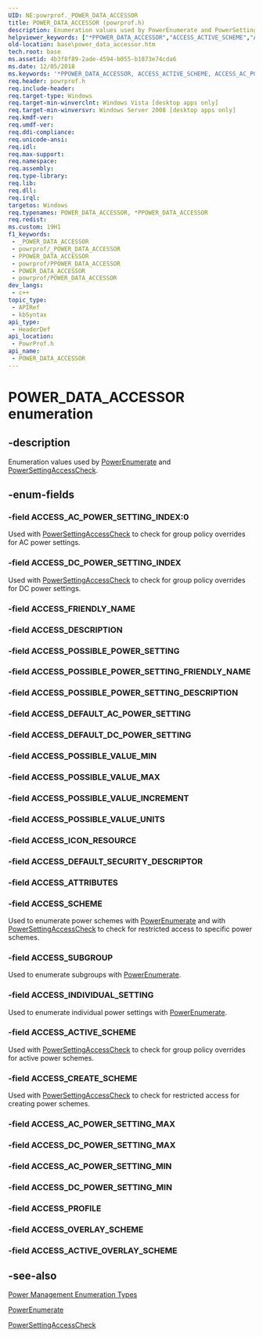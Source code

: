 ```yaml
---
UID: NE:powrprof._POWER_DATA_ACCESSOR
title: POWER_DATA_ACCESSOR (powrprof.h)
description: Enumeration values used by PowerEnumerate and PowerSettingAccessCheck.
helpviewer_keywords: ["*PPOWER_DATA_ACCESSOR","ACCESS_ACTIVE_SCHEME","ACCESS_AC_POWER_SETTING_INDEX","ACCESS_CREATE_SCHEME","ACCESS_DC_POWER_SETTING_INDEX","ACCESS_INDIVIDUAL_SETTING","ACCESS_SCHEME","ACCESS_SUBGROUP","POWER_DATA_ACCESSOR","POWER_DATA_ACCESSOR enumeration","PPOWER_DATA_ACCESSOR","PPOWER_DATA_ACCESSOR enumeration pointer","base.power_data_accessor","powrprof/ACCESS_ACTIVE_SCHEME","powrprof/ACCESS_AC_POWER_SETTING_INDEX","powrprof/ACCESS_CREATE_SCHEME","powrprof/ACCESS_DC_POWER_SETTING_INDEX","powrprof/ACCESS_INDIVIDUAL_SETTING","powrprof/ACCESS_SCHEME","powrprof/ACCESS_SUBGROUP","powrprof/POWER_DATA_ACCESSOR","powrprof/PPOWER_DATA_ACCESSOR"]
old-location: base\power_data_accessor.htm
tech.root: base
ms.assetid: 4b3f8f89-2ade-4594-b055-b1873e74cda6
ms.date: 12/05/2018
ms.keywords: '*PPOWER_DATA_ACCESSOR, ACCESS_ACTIVE_SCHEME, ACCESS_AC_POWER_SETTING_INDEX, ACCESS_CREATE_SCHEME, ACCESS_DC_POWER_SETTING_INDEX, ACCESS_INDIVIDUAL_SETTING, ACCESS_SCHEME, ACCESS_SUBGROUP, POWER_DATA_ACCESSOR, POWER_DATA_ACCESSOR enumeration, PPOWER_DATA_ACCESSOR, PPOWER_DATA_ACCESSOR enumeration pointer, base.power_data_accessor, powrprof/ACCESS_ACTIVE_SCHEME, powrprof/ACCESS_AC_POWER_SETTING_INDEX, powrprof/ACCESS_CREATE_SCHEME, powrprof/ACCESS_DC_POWER_SETTING_INDEX, powrprof/ACCESS_INDIVIDUAL_SETTING, powrprof/ACCESS_SCHEME, powrprof/ACCESS_SUBGROUP, powrprof/POWER_DATA_ACCESSOR, powrprof/PPOWER_DATA_ACCESSOR'
req.header: powrprof.h
req.include-header: 
req.target-type: Windows
req.target-min-winverclnt: Windows Vista [desktop apps only]
req.target-min-winversvr: Windows Server 2008 [desktop apps only]
req.kmdf-ver: 
req.umdf-ver: 
req.ddi-compliance: 
req.unicode-ansi: 
req.idl: 
req.max-support: 
req.namespace: 
req.assembly: 
req.type-library: 
req.lib: 
req.dll: 
req.irql: 
targetos: Windows
req.typenames: POWER_DATA_ACCESSOR, *PPOWER_DATA_ACCESSOR
req.redist: 
ms.custom: 19H1
f1_keywords:
 - _POWER_DATA_ACCESSOR
 - powrprof/_POWER_DATA_ACCESSOR
 - PPOWER_DATA_ACCESSOR
 - powrprof/PPOWER_DATA_ACCESSOR
 - POWER_DATA_ACCESSOR
 - powrprof/POWER_DATA_ACCESSOR
dev_langs:
 - c++
topic_type:
 - APIRef
 - kbSyntax
api_type:
 - HeaderDef
api_location:
 - PowrProf.h
api_name:
 - POWER_DATA_ACCESSOR
---
```


# POWER_DATA_ACCESSOR enumeration


## -description

Enumeration values used by <a href="/windows/desktop/api/powrprof/nf-powrprof-powerenumerate">PowerEnumerate</a> 
    and <a href="/windows/desktop/api/powrprof/nf-powrprof-powersettingaccesscheck">PowerSettingAccessCheck</a>.

## -enum-fields

### -field ACCESS_AC_POWER_SETTING_INDEX:0

Used with <a href="/windows/desktop/api/powrprof/nf-powrprof-powersettingaccesscheck">PowerSettingAccessCheck</a> to 
      check for group policy overrides for AC power settings.

### -field ACCESS_DC_POWER_SETTING_INDEX

Used with <a href="/windows/desktop/api/powrprof/nf-powrprof-powersettingaccesscheck">PowerSettingAccessCheck</a> to 
      check for group policy overrides for DC power settings.

### -field ACCESS_FRIENDLY_NAME

### -field ACCESS_DESCRIPTION

### -field ACCESS_POSSIBLE_POWER_SETTING

### -field ACCESS_POSSIBLE_POWER_SETTING_FRIENDLY_NAME

### -field ACCESS_POSSIBLE_POWER_SETTING_DESCRIPTION

### -field ACCESS_DEFAULT_AC_POWER_SETTING

### -field ACCESS_DEFAULT_DC_POWER_SETTING

### -field ACCESS_POSSIBLE_VALUE_MIN

### -field ACCESS_POSSIBLE_VALUE_MAX

### -field ACCESS_POSSIBLE_VALUE_INCREMENT

### -field ACCESS_POSSIBLE_VALUE_UNITS

### -field ACCESS_ICON_RESOURCE

### -field ACCESS_DEFAULT_SECURITY_DESCRIPTOR

### -field ACCESS_ATTRIBUTES

### -field ACCESS_SCHEME

Used to enumerate power schemes with 
      <a href="/windows/desktop/api/powrprof/nf-powrprof-powerenumerate">PowerEnumerate</a> and with 
      <a href="/windows/desktop/api/powrprof/nf-powrprof-powersettingaccesscheck">PowerSettingAccessCheck</a> to check for 
      restricted access to specific power schemes.

### -field ACCESS_SUBGROUP

Used to enumerate subgroups with 
      <a href="/windows/desktop/api/powrprof/nf-powrprof-powerenumerate">PowerEnumerate</a>.

### -field ACCESS_INDIVIDUAL_SETTING

Used to enumerate individual power settings with 
      <a href="/windows/desktop/api/powrprof/nf-powrprof-powerenumerate">PowerEnumerate</a>.

### -field ACCESS_ACTIVE_SCHEME

Used with <a href="/windows/desktop/api/powrprof/nf-powrprof-powersettingaccesscheck">PowerSettingAccessCheck</a> to 
      check for group policy overrides for active power schemes.

### -field ACCESS_CREATE_SCHEME

Used with <a href="/windows/desktop/api/powrprof/nf-powrprof-powersettingaccesscheck">PowerSettingAccessCheck</a> to 
      check for restricted access for creating power schemes.

### -field ACCESS_AC_POWER_SETTING_MAX

### -field ACCESS_DC_POWER_SETTING_MAX

### -field ACCESS_AC_POWER_SETTING_MIN

### -field ACCESS_DC_POWER_SETTING_MIN

### -field ACCESS_PROFILE

### -field ACCESS_OVERLAY_SCHEME

### -field ACCESS_ACTIVE_OVERLAY_SCHEME

## -see-also

<a href="/windows/desktop/Power/power-management-enumeration-types">Power Management Enumeration Types</a>



<a href="/windows/desktop/api/powrprof/nf-powrprof-powerenumerate">PowerEnumerate</a>



<a href="/windows/desktop/api/powrprof/nf-powrprof-powersettingaccesscheck">PowerSettingAccessCheck</a>
